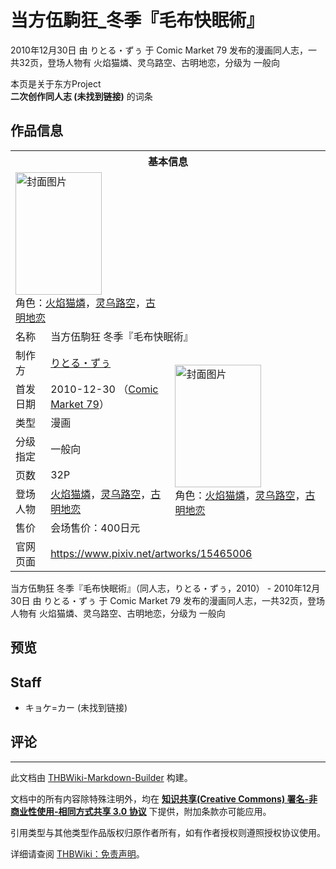 # 当方伍駒狂_冬季『毛布快眠術』

<!-- source html: G:\repos\THBWiki-Markdown-Builder\THBWikiMarkdown\Temp\main\6\64\ns0%3A%E5%BD%93%E6%96%B9%E4%BC%8D%E9%A7%92%E7%8B%82_%E5%86%AC%E5%AD%A3%E3%80%8E%E6%AF%9B%E5%B8%83%E5%BF%AB%E7%9C%A0%E8%A1%93%E3%80%8F.html -->

2010年12月30日 由 りとる・ずぅ 于 Comic Market 79 发布的漫画同人志，一共32页，登场人物有 火焰猫燐、灵乌路空、古明地恋，分级为 一般向

本页是关于东方Project  
 **二次创作同人志 (未找到链接)** 的词条

## 作品信息

<table><tbody><tr><th colspan="3">基本信息</th></tr><tr><td class="cover-artwork-mobile" colspan="2"><a href="./文件-当方伍駒狂_冬季『毛布快眠術』封面.jpg.md" class="image" title="封面图片"><img alt="封面图片" src="https://upload.thwiki.cc/thumb/4/46/%E5%BD%93%E6%96%B9%E4%BC%8D%E9%A7%92%E7%8B%82_%E5%86%AC%E5%AD%A3%E3%80%8E%E6%AF%9B%E5%B8%83%E5%BF%AB%E7%9C%A0%E8%A1%93%E3%80%8F%E5%B0%81%E9%9D%A2.jpg/138px-%E5%BD%93%E6%96%B9%E4%BC%8D%E9%A7%92%E7%8B%82_%E5%86%AC%E5%AD%A3%E3%80%8E%E6%AF%9B%E5%B8%83%E5%BF%AB%E7%9C%A0%E8%A1%93%E3%80%8F%E5%B0%81%E9%9D%A2.jpg" decoding="async" loading="lazy" width="138" height="196" srcset="https://upload.thwiki.cc/thumb/4/46/%E5%BD%93%E6%96%B9%E4%BC%8D%E9%A7%92%E7%8B%82_%E5%86%AC%E5%AD%A3%E3%80%8E%E6%AF%9B%E5%B8%83%E5%BF%AB%E7%9C%A0%E8%A1%93%E3%80%8F%E5%B0%81%E9%9D%A2.jpg/207px-%E5%BD%93%E6%96%B9%E4%BC%8D%E9%A7%92%E7%8B%82_%E5%86%AC%E5%AD%A3%E3%80%8E%E6%AF%9B%E5%B8%83%E5%BF%AB%E7%9C%A0%E8%A1%93%E3%80%8F%E5%B0%81%E9%9D%A2.jpg 1.5x, https://upload.thwiki.cc/thumb/4/46/%E5%BD%93%E6%96%B9%E4%BC%8D%E9%A7%92%E7%8B%82_%E5%86%AC%E5%AD%A3%E3%80%8E%E6%AF%9B%E5%B8%83%E5%BF%AB%E7%9C%A0%E8%A1%93%E3%80%8F%E5%B0%81%E9%9D%A2.jpg/276px-%E5%BD%93%E6%96%B9%E4%BC%8D%E9%A7%92%E7%8B%82_%E5%86%AC%E5%AD%A3%E3%80%8E%E6%AF%9B%E5%B8%83%E5%BF%AB%E7%9C%A0%E8%A1%93%E3%80%8F%E5%B0%81%E9%9D%A2.jpg 2x" data-file-width="451" data-file-height="640"></a><div class="cover-char">角色：<a href="./火焰猫燐.md" title="火焰猫燐">火焰猫燐</a>，<a href="./灵乌路空.md" title="灵乌路空">灵乌路空</a>，<a href="./古明地恋.md" title="古明地恋">古明地恋</a></div></td>
</tr><tr><td class="label">名称</td><td colspan="2"> 当方伍駒狂 冬季『毛布快眠術』 </td></tr><tr><td class="label">制作方</td><td><a href="./りとる・ずぅ.md" title="りとる・ずぅ">りとる・ずぅ</a></td><td class="cover-artwork" rowspan="7" style="min-width:196px;"><a href="./文件-当方伍駒狂_冬季『毛布快眠術』封面.jpg.md" class="image" title="封面图片"><img alt="封面图片" src="https://upload.thwiki.cc/thumb/4/46/%E5%BD%93%E6%96%B9%E4%BC%8D%E9%A7%92%E7%8B%82_%E5%86%AC%E5%AD%A3%E3%80%8E%E6%AF%9B%E5%B8%83%E5%BF%AB%E7%9C%A0%E8%A1%93%E3%80%8F%E5%B0%81%E9%9D%A2.jpg/138px-%E5%BD%93%E6%96%B9%E4%BC%8D%E9%A7%92%E7%8B%82_%E5%86%AC%E5%AD%A3%E3%80%8E%E6%AF%9B%E5%B8%83%E5%BF%AB%E7%9C%A0%E8%A1%93%E3%80%8F%E5%B0%81%E9%9D%A2.jpg" decoding="async" loading="lazy" width="138" height="196" srcset="https://upload.thwiki.cc/thumb/4/46/%E5%BD%93%E6%96%B9%E4%BC%8D%E9%A7%92%E7%8B%82_%E5%86%AC%E5%AD%A3%E3%80%8E%E6%AF%9B%E5%B8%83%E5%BF%AB%E7%9C%A0%E8%A1%93%E3%80%8F%E5%B0%81%E9%9D%A2.jpg/207px-%E5%BD%93%E6%96%B9%E4%BC%8D%E9%A7%92%E7%8B%82_%E5%86%AC%E5%AD%A3%E3%80%8E%E6%AF%9B%E5%B8%83%E5%BF%AB%E7%9C%A0%E8%A1%93%E3%80%8F%E5%B0%81%E9%9D%A2.jpg 1.5x, https://upload.thwiki.cc/thumb/4/46/%E5%BD%93%E6%96%B9%E4%BC%8D%E9%A7%92%E7%8B%82_%E5%86%AC%E5%AD%A3%E3%80%8E%E6%AF%9B%E5%B8%83%E5%BF%AB%E7%9C%A0%E8%A1%93%E3%80%8F%E5%B0%81%E9%9D%A2.jpg/276px-%E5%BD%93%E6%96%B9%E4%BC%8D%E9%A7%92%E7%8B%82_%E5%86%AC%E5%AD%A3%E3%80%8E%E6%AF%9B%E5%B8%83%E5%BF%AB%E7%9C%A0%E8%A1%93%E3%80%8F%E5%B0%81%E9%9D%A2.jpg 2x" data-file-width="451" data-file-height="640"></a><div class="cover-char">角色：<a href="./火焰猫燐.md" title="火焰猫燐">火焰猫燐</a>，<a href="./灵乌路空.md" title="灵乌路空">灵乌路空</a>，<a href="./古明地恋.md" title="古明地恋">古明地恋</a></div></td>
</tr><tr><td class="label">首发日期</td><td>2010-12-30&#160;（<a href="/展会作品列表?e=Comic+Market%2379">Comic Market 79</a>）</td></tr><tr><td class="label">类型</td><td>漫画</td></tr><tr><td class="label">分级指定</td><td>一般向</td></tr><tr><td class="label">页数</td><td>32P</td></tr><tr><td class="label">登场人物</td><td><a href="./火焰猫燐.md" title="火焰猫燐">火焰猫燐</a>，<a href="./灵乌路空.md" title="灵乌路空">灵乌路空</a>，<a href="./古明地恋.md" title="古明地恋">古明地恋</a></td></tr><tr><td class="label">售价</td><td>会场售价：400日元</td></tr>
<tr><td class="label">官网页面</td><td colspan="2"><a rel="nofollow" class="external free" href="https://www.pixiv.net/artworks/15465006">https://www.pixiv.net/artworks/15465006</a></td></tr></tbody></table>

当方伍駒狂 冬季『毛布快眠術』（同人志，りとる・ずぅ，2010） - 2010年12月30日 由 りとる・ずぅ 于 Comic Market 79 发布的漫画同人志，一共32页，登场人物有 火焰猫燐、灵乌路空、古明地恋，分级为 一般向

## 预览

## Staff
- キョケ=カー (未找到链接)


## 评论




---

此文档由 [THBWiki-Markdown-Builder](https://github.com/Delsin-Yu/THBWiki-Markdown-Builder) 构建。

文档中的所有内容除特殊注明外，均在 [**知识共享(Creative Commons) 署名-非商业性使用-相同方式共享 3.0 协议**](https://creativecommons.org/licenses/by-sa/3.0/deed.zh-hans) 下提供，附加条款亦可能应用。

引用类型与其他类型作品版权归原作者所有，如有作者授权则遵照授权协议使用。

详细请查阅 [THBWiki：免责声明](https://thbwiki.cc/THBWiki:%E5%85%8D%E8%B4%A3%E5%A3%B0%E6%98%8E)。


